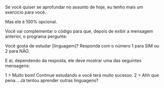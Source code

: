  Se você quiser se aprofundar no assunto de hoje, eu tenho mais um exercício para você.

 Mas ele é 100% opcional.

 Você vai complementar o código para que, depois de exibir a mensagem anterior, o programa pergunte:

 Você gosta de estudar [linguagem]? Responda com o número 1 para SIM ou 2 para NÃO.

 E aí, dependendo da resposta, ele deve mostrar uma das seguintes mensagens:

 1 > Muito bom! Continue estudando e você terá muito sucesso.
 2 > Ahh que pena... Já tentou aprender outras linguagens?